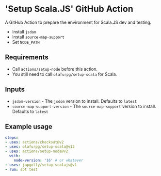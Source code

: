 # 'Setup Scala.JS' GitHub Action

A GitHub Action to prepare the environment for Scala.JS dev and testing.

* Install `jsdom`
* Install `source-map-support`
* Set `NODE_PATH`

## Requirements

* Call `actions/setup-node` before this action.
* You still need to call `olafurpg/setup-scala` for Scala.

## Inputs

* `jsdom-version` - The `jsdom` version to install. Defaults to `latest`
* `source-map-support-version` - The `source-map-support` version to install. Defaults to `latest`

## Example usage

```yaml
steps:
- uses: actions/checkout@v2
- uses: olafurpg/setup-scala@v12
- uses: actions/setup-node@v2
  with:
    node-version: '16' # or whatever
- uses: japgolly/setup-scalajs@v1
- run: sbt test
```
